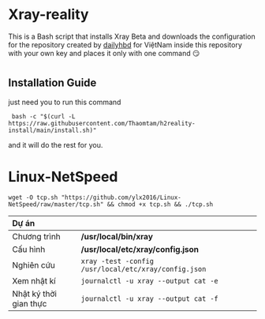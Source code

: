 # Xray-reality
This is a Bash script that installs Xray Beta and downloads the configuration for the repository created by [dailyhbd](https://www.youtube.com/channel/UCk6D0n5Xy6EN16AE2g6q0uQ) for ViệtNam inside this repository with your own key and places it only with one command 😏
#
## Installation Guide
just need you to run this command
```
 bash -c "$(curl -L https://raw.githubusercontent.com/Thaomtam/h2reality-install/main/install.sh)"
``` 
and it will do the rest for you.

# Linux-NetSpeed
```
wget -O tcp.sh "https://github.com/ylx2016/Linux-NetSpeed/raw/master/tcp.sh" && chmod +x tcp.sh && ./tcp.sh
```
| Dự án | |
| :--- | :--- |
| Chương trình | **/usr/local/bin/xray** |
| Cấu hình | **/usr/local/etc/xray/config.json** |
| Nghiên cứu | `xray -test -config /usr/local/etc/xray/config.json` |
| Xem nhật kí | `journalctl -u xray --output cat -e` |
| Nhật ký thời gian thực | `journalctl -u xray --output cat -f` |
